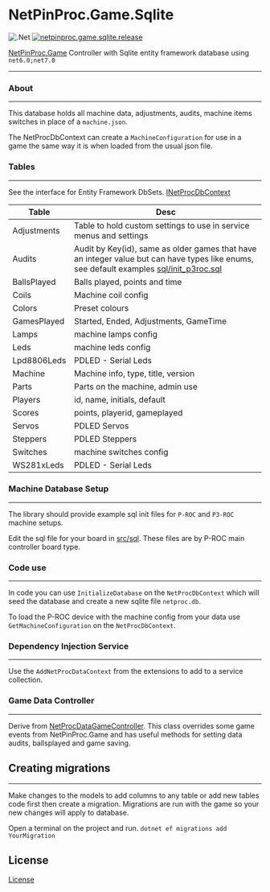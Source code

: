 ﻿# NetPinProc.Game.Sqlite

![.Net](https://img.shields.io/badge/.NET-5C2D91?style=for-the-badge&logo=.net&logoColor=white)  [![netpinproc.game.sqlite.release](https://github.com/FlippingFlips/NetPinProc.Game.Sqlite/actions/workflows/netpinproc.game.sqlite.release-nuget.yml/badge.svg)](https://github.com/FlippingFlips/NetPinProc.Game.Sqlite/actions/workflows/netpinproc.game.sqlite.release-nuget.yml)

[NetPinProc.Game](https://github.com/FlippingFlips/NetPinProc.Game) Controller with Sqlite entity framework database using `net6.0;net7.0`

---

### About
---
This database holds all machine data, adjustments, audits, machine items switches in place of a `machine.json`.

The NetProcDbContext can create a `MachineConfiguration` for use in a game the same way it is when loaded from the usual json file.

### Tables
---

See the interface for Entity Framework DbSets. [INetProcDbContext](src/NetPinProc.Game.Sqlite/INetProcDbContext.cs)

| Table    | Desc |
| -------- | ------- |
| Adjustments  |  Table to hold custom settings to use in service menus and settings   |
| Audits |  Audit by Key(id), same as older games that have an integer value but can have types like enums, see default examples [sql/init_p3roc.sql](src/NetPinProc.Game.Sqlite/sql/init_p3roc.sql)   |
| BallsPlayed    |  Balls played, points and time    |
| Coils    |  Machine coil config   |
| Colors    | Preset colours     |
| GamesPlayed    |  Started, Ended, Adjustments, GameTime   |
| Lamps    |   machine lamps config  |
| Leds    | machine leds config    |
| Lpd8806Leds | PDLED - Serial Leds |
| Machine    |  Machine info, type, title, version   |
| Parts | Parts on the machine, admin use |
| Players    |  id, name, initials, default   |
| Scores    |  points, playerid, gameplayed   |
| Servos    | PDLED Servos  |
| Steppers    | PDLED Steppers  |
| Switches    |   machine switches config   |
| WS281xLeds | PDLED - Serial Leds |


### Machine Database Setup
---

The library should provide example sql init files for `P-ROC` and `P3-ROC` machine setups.

Edit the sql file for your board in [src/sql](src/sql). These files are by P-ROC main controller board type.

### Code use
---

In code you can use `InitializeDatabase` on the `NetProcDbContext` which will seed the database and create a new sqlite file `netproc.db`.

To load the P-ROC device with the machine config from your data use `GetMachineConfiguration` on the `NetProcDbContext`.

### Dependency Injection Service
---
Use the `AddNetProcDataContext` from the extensions to add to a service collection.

### Game Data Controller
---

Derive from [NetProcDataGameController](src/NetPinProc.Game.Sqlite/NetProcDataGameController.cs). This class overrides some game events from NetPinProc.Game and has useful methods for setting data audits, ballsplayed and game saving.

## Creating migrations
---

Make changes to the models to add columns to any table or add new tables code first then create a migration. Migrations are run with the game so your new changes will apply to database.

Open a terminal on the project and run. `dotnet ef migrations add YourMigration`

## License

[License](LICENSE.md)